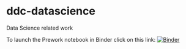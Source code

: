 # ddc-datascience
Data Science related work

To launch the Prework notebook in Binder click on this link:
[![Binder](https://mybinder.org/badge_logo.svg)](https://mybinder.org/v2/gh/rwcitek/ddc-datascience/main?labpath=Prework.ipynb)
